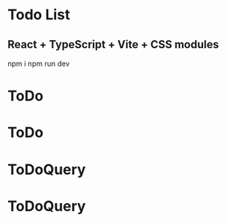 # Todo List 
## React + TypeScript + Vite + CSS modules
npm i
npm run dev

# ToDo
# ToDo
# ToDoQuery
# ToDoQuery
